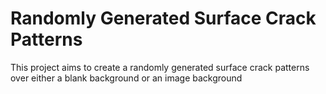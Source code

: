 # Randomly Generated Surface Crack Patterns

This project aims to create a randomly generated surface crack patterns over either a blank background or an image background
